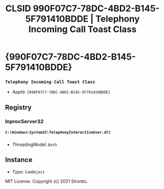 ﻿---
title: "CLSID 990F07C7-78DC-4BD2-B145-5F791410BDDE | Telephony Incoming Call Toast Class"
excerpt: What is COM-Object CLSID 990F07C7-78DC-4BD2-B145-5F791410BDDE?
---

# {990F07C7-78DC-4BD2-B145-5F791410BDDE}

### `Telephony Incoming Call Toast Class`
* AppId: `{990F07C7-78DC-4BD2-B145-5F791410BDDE}`

## Registry


### InprocServer32

##### `C:\Windows\System32\TelephonyInteractiveUser.dll`
* ThreadingModel: `Both`

## Instance

* Type: `ComObject`

MIT License. Copyright (c) 2021 Strontic.


